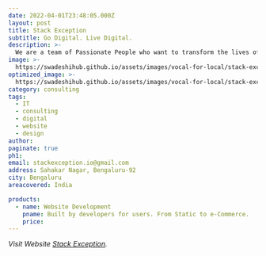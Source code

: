 ```yaml
---
date: 2022-04-01T23:48:05.000Z
layout: post
title: Stack Exception
subtitle: Go Digital. Live Digital.
description: >-
  We are a team of Passionate People who want to transform the lives of people and businesses with the Technology by helping them take full advantage of the Digital Presence.
image: >-
  https://swadeshihub.github.io/assets/images/vocal-for-local/stack-exception/slider1.jpeg
optimized_image: >-
  https://swadeshihub.github.io/assets/images/vocal-for-local/stack-exception/slider1.jpeg
category: consulting
tags:
  - IT
  - consulting
  - digital
  - website
  - design
author: 
paginate: true
ph1: 
email: stackexception.io@gmail.com
address: Sahakar Nagar, Bengaluru-92
city: Bengaluru
areacovered: India

products:
  - name: Website Development 
    pname: Built by developers for users. From Static to e-Commerce.
    price: 
---
```


_Visit Website [Stack Exception](https://stack-exception.github.io)._
